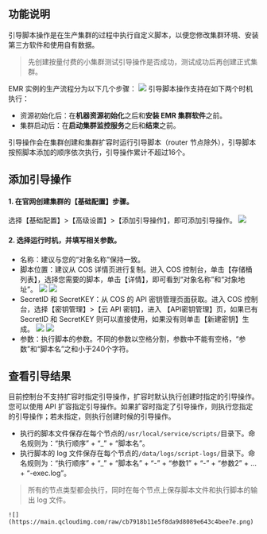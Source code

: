 ## 功能说明

引导脚本操作是在生产集群的过程中执行自定义脚本，以便您修改集群环境、安装第三方软件和使用自有数据。
>先创建按量付费的小集群测试引导操作是否成功，测试成功后再创建正式集群。

EMR 实例的生产流程分为以下几个步骤：
![](https://main.qcloudimg.com/raw/b009f02bf4eeb4203d5edf14e22462d9.png)
引导脚本操作支持在如下两个时机执行：
- 资源初始化后：在**机器资源初始化**之后和**安装 EMR 集群软件**之前。
- 集群启动后：在**启动集群监控服务**之后和**结束**之前。

引导操作会在集群创建和集群扩容时运行引导脚本（router 节点除外），引导脚本按照脚本添加的顺序依次执行，引导操作累计不超过16个。

## 添加引导操作

#### 1. 在官网创建集群的【基础配置】步骤。
选择【基础配置】>【高级设置】>【添加引导操作】，即可添加引导操作。
![](https://main.qcloudimg.com/raw/e1defc2fc5d45261f08a0ff2b628f9b7.png)   

#### 2. 选择运行时机，并填写相关参数。
- 名称：建议与您的“对象名称”保持一致。
- 脚本位置：建议从 COS 详情页进行复制。进入 COS 控制台，单击【存储桶列表】，选择您需要的脚本，单击【详情】，即可看到“对象名称”和“对象地址”。
![](https://main.qcloudimg.com/raw/67b0082da89831fb90e5d1933181ea51.png)
![](https://main.qcloudimg.com/raw/00cbc1875eee4edacc9704a2a2fa4952.png)
- SecretID 和 SecretKEY：从 COS 的 API 密钥管理页面获取。进入 COS 控制台，选择【密钥管理】>【云 API 密钥】，进入 【API密钥管理】页，如果已有 SecretID 和 SecretKEY 则可以直接使用，如果没有则单击【新建密钥】生成。
![](https://main.qcloudimg.com/raw/00fea9cf787420d7805e67760160445b.png)
![](https://main.qcloudimg.com/raw/34363240902e271813b4b27b79f48b23.png)
- 参数：执行脚本的参数。不同的参数以空格分割，参数中不能有空格，“参数”和“脚本名”之和小于240个字符。

## 查看引导结果
目前控制台不支持扩容时指定引导操作，扩容时默认执行创建时指定的引导操作。
您可以使用 API 扩容指定引导操作。如果扩容时指定了引导操作，则执行您指定的引导操作；若未指定，则执行创建时候的引导操作。

- 执行的脚本文件保存在每个节点的`/usr/local/service/scripts/`目录下。命名规则为：“执行顺序” + “_” + “脚本名”。
- 执行脚本的 log 文件保存在每个节点的`/data/logs/script-logs/`目录下。命名规则为：“执行顺序” + “_” + “脚本名” + “-” + “参数1” + “-” + “参数2” + ... + “-exec.log”。
> 所有的节点类型都会执行，同时在每个节点上保存脚本文件和执行脚本的输出 log 文件。
>
	![](https://main.qcloudimg.com/raw/cb7918b11e5f8da9d8089e643c4bee7e.png)

